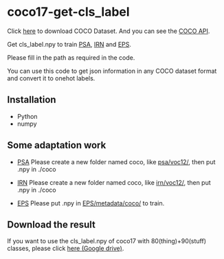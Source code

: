 # coco17-get-cls_label

Click [here](https://cocodataset.org/#download) to download COCO Dataset.
And you can see the [COCO API](https://github.com/cocodataset/cocoapi).

Get cls_label.npy to train [PSA](https://github.com/jiwoon-ahn/psa), [IRN](https://github.com/jiwoon-ahn/irn) and [EPS](https://github.com/halbielee/EPS).

Please fill in the path as required in the code.

You can use this code to get json information in any COCO dataset format and convert it to onehot labels.
## Installation
- Python
- numpy

## Some adaptation work
- [PSA](https://github.com/jiwoon-ahn/psa)
Please create a new folder named coco, like [psa/voc12/](https://github.com/jiwoon-ahn/psa/tree/master/voc12),
then put .npy in ./coco

- [IRN](https://github.com/jiwoon-ahn/irn)
Please create a new folder named coco, like [irn/voc12/](https://github.com/jiwoon-ahn/irn/tree/master/voc12),
then put .npy in ./coco

- [EPS](https://github.com/halbielee/EPS)
Please put .npy in [EPS/metadata/coco/](https://github.com/halbielee/EPS/tree/main/metadata/coco) to train.

## Download the result
If you want to use the cls_label.npy of coco17 with 80(thing)+90(stuff) classes, please click [here (Google drive)](https://drive.google.com/file/d/1B_Dlx7FqtohgWmHduiIY-qAIqcBT3-zt/view?usp=sharing).

